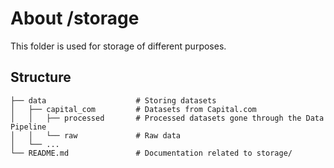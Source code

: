 # About /storage
This folder is used for storage of different purposes.

## Structure
```
├── data                    # Storing datasets
│   ├── capital_com         # Datasets from Capital.com
│   │   ├── processed       # Processed datasets gone through the Data Pipeline
│   │   └── raw             # Raw data
│   └── ...          
└── README.md               # Documentation related to storage/
```